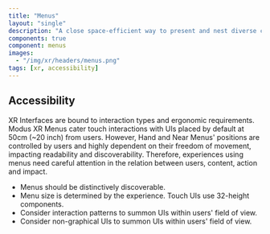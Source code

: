 ```yaml
---
title: "Menus"
layout: "single"
description: "A close space-efficient way to present and nest diverse commands."
components: true
component: menus
images:
  - "/img/xr/headers/menus.png"
tags: [xr, accessibility]
---
```


## Accessibility

XR Interfaces are bound to interaction types and ergonomic requirements. Modus XR Menus cater touch interactions with UIs placed by default at 50cm (~20 inch) from users. However, Hand and Near Menus' positions are controlled by users and highly dependent on their freedom of movement, impacting readability and discoverability. Therefore, experiences using menus need careful attention in the relation between users, content, action and impact.

- Menus should be distinctively discoverable.
- Menu size is determined by the experience. Touch UIs use 32-height components.
- Consider interaction patterns to summon UIs within users' field of view.
- Consider non-graphical UIs to summon UIs within users' field of view.

